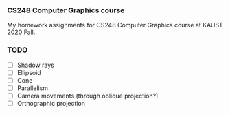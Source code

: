 ### CS248 Computer Graphics course
My homework assignments for CS248 Computer Graphics course at KAUST 2020 Fall.


### TODO
- [ ] Shadow rays
- [ ] Ellipsoid
- [ ] Cone
- [ ] Parallelism
- [ ] Camera movements (through oblique projection?)
- [ ] Orthographic projection
